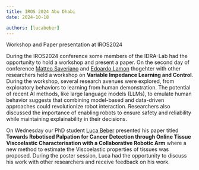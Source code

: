 ```yaml
---
title: IROS 2024 Abu Dhabi
date: 2024-10-18

authors: [lucabeber]
---
```


Workshop and Paper presentation at IROS2024

<!--more-->

During the IROS2024 conference some members of the IDRA-Lab had the opportunity to hold a workshop and present a paper. On the second day of conference [Matteo Saveriano](content/authors/matteosaveriano/_index.md) and [Edoardo Lamon](content/authors/edoardolamon/_index.md) thogehter with other researchers held a workshop on **Variable Impedance Learning and Control**. During the workshop, several research avenues were explored, from exploratory behaviors to learning from human demonstration. The potential of recent AI methods, like large language models (LLMs), to emulate human behavior suggests that combining model-based and data-driven approaches could revolutionize robot interaction. Researchers also discussed the importance of enabling robots to ensure safety and reliability while maintaining explainability in their decisions. 

On Wednesday our PhD student [Luca Beber]([lucabeber]) presented his paper titled **Towards Robotised Palpation for Cancer Detection through Online Tissue Viscoelastic Characterisation with a Collaborative Robotic Arm** where a new method to estimate the Viscoelastic properties of tissues was proposed. During the poster session, Luca had the opportunity to discuss his work with other researchers and receive feedback on his work. 